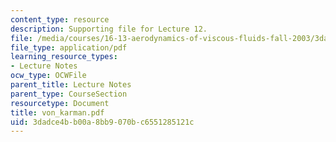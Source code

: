 ```yaml
---
content_type: resource
description: Supporting file for Lecture 12.
file: /media/courses/16-13-aerodynamics-of-viscous-fluids-fall-2003/3dadce4bb00a8bb9070bc6551285121c_von_karman.pdf
file_type: application/pdf
learning_resource_types:
- Lecture Notes
ocw_type: OCWFile
parent_title: Lecture Notes
parent_type: CourseSection
resourcetype: Document
title: von_karman.pdf
uid: 3dadce4b-b00a-8bb9-070b-c6551285121c
---
```

